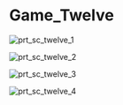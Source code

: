 # Game_Twelve
![prt_sc_twelve_1](https://user-images.githubusercontent.com/115207857/232602163-99756da7-dbde-4bb6-bf7a-4a5f4de8091e.png)

![prt_sc_twelve_2](https://user-images.githubusercontent.com/115207857/232602897-1a09866d-61c3-4a79-a5ac-6e5b9cd96b84.png)

![prt_sc_twelve_3](https://user-images.githubusercontent.com/115207857/232602912-d92ec74f-f6e6-4bbc-905e-d5233ea415ff.png)

![prt_sc_twelve_4](https://user-images.githubusercontent.com/115207857/232602929-2fb9dec8-824f-47bb-bfe5-44afc9882519.png)

